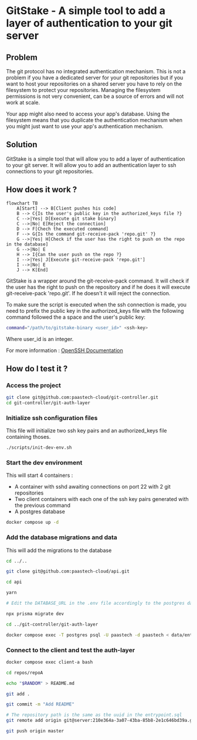 # GitStake - A simple tool to add a layer of authentication to your git server

## Problem

The git protocol has no integrated authentication mechanism. This is not a problem if you have a dedicated server for your git repositories but if you want to host your repositories on a shared server you have to rely on the filesystem to protect your repositories. Managing the filesystem permissions is not very convenient, can be a source of errors and will not work at scale.

Your app might also need to access your app's database. Using the filesystem means that you duplicate the authentication mechanism
when you might just want to use your app's authentication mechanism.

## Solution

GitStake is a simple tool that will allow you to add a layer of authentication to your git server. It will allow you to add an
authentication layer to ssh connections to your git repositories.

## How does it work ?

```mermaid
flowchart TB
    A[Start] --> B[Client pushes his code]
    B --> C{Is the user's public key in the authorized_keys file ?}
    C -->|Yes| D[Execute git stake binary]
    C -->|No| E[Reject the connection]
    D --> F[Chech the executed command]
    F --> G{Is the command git-receive-pack 'repo.git' ?}
    G -->|Yes| H[Check if the user has the right to push on the repo in the database]
    G -->|No| E
    H --> I{Can the user push on the repo ?}
    I -->|Yes| J[Execute git-receive-pack 'repo.git']
    I -->|No| E
    J --> K[End]
```

GitStake is a wrapper around the git-receive-pack command. It will check if the user has the right to push on the repository and if he does it will execute git-receive-pack 'repo.git'. If he doesn't it will reject the connection.

To make sure the script is executed when the ssh connection is made, you need to prefix the public key in the authorized_keys file with the following command followed the a space and the user's public key:

```bash
command="/path/to/gitstake-binary <user_id>" <ssh-key>
```

Where user_id is an integer.

For more information : [OpenSSH Documentation](https://man.openbsd.org/sshd.8#command=_command_)

## How do I test it ?

### Access the project

```bash
git clone git@github.com:paastech-cloud/git-controller.git
cd git-controller/git-auth-layer
```

### Initialize ssh configuration files

This file will initialize two ssh key pairs and an authorized_keys file containing thoses.

```bash
./scripts/init-dev-env.sh
```

### Start the dev environment

This will start 4 containers :

- A container with sshd awaiting connections on port 22 with 2 git repositories
- Two client containers with each one of the ssh key pairs generated with the previous command
- A postgres database

```bash
docker compose up -d
```

### Add the database migrations and data

This will add the migrations to the database

```bash
cd ../..

git clone git@github.com:paastech-cloud/api.git

cd api

yarn

# Edit the DATABASE_URL in the .env file accordingly to the postgres database based on the .env.example file

npx prisma migrate dev

cd ../git-controller/git-auth-layer

docker compose exec -T postgres psql -U paastech -d paastech < data/entrypoint.sql
```

### Connect to the client and test the auth-layer

```bash
docker compose exec client-a bash

cd repos/repoA

echo "$RANDOM" > README.md

git add .

git commit -m "Add README"

# The repository path is the same as the uuid in the entrypoint.sql
git remote add origin git@server:210e364a-3a07-43ba-85b8-2e1c646bd39a.git

git push origin master
```
